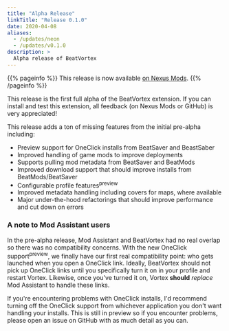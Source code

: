 ```yaml
---
title: "Alpha Release"
linkTitle: "Release 0.1.0"
date: 2020-04-08
aliases:
  - /updates/neon
  - /updates/v0.1.0
description: >
  Alpha release of BeatVortex
---
```


{{% pageinfo %}}
This release is now available [on Nexus Mods](https://www.nexusmods.com/site/mods/96?tab=files).
{{% /pageinfo %}}

This release is the first full alpha of the BeatVortex extension. If you can install and test this extension, all feedback (on Nexus Mods or GitHub) is very appreciated!

This release adds a ton of missing features from the initial pre-alpha including:

- Preview support for OneClick installs from BeatSaver and BeastSaber
- Improved handling of game mods to improve deployments
- Supports pulling mod metadata from BeatSaver and BeatMods
- Improved download support that should improve installs from BeatMods/BeatSaver
- Configurable profile features<sup>preview</sup>
- Improved metadata handling including covers for maps, where available
- Major under-the-hood refactorings that should improve performance and cut down on errors

### A note to Mod Assistant users

In the pre-alpha release, Mod Assistant and BeatVortex had no real overlap so there was no compatibility concerns. With the new OneClick support<sup>preview</sup>, we finally have our first real compatibility point: who gets launched when you open a OneClick link. Ideally, BeatVortex should not pick up OneClick links until you specifically turn it on in your profile and restart Vortex. Likewise, once you've turned it on, Vortex **should** *replace* Mod Assistant to handle these links. 

If you're encountering problems with OneClick installs, I'd recommend turning off the OneClick support from whichever application you don't want handling your installs. This is still in preview so if you encounter problems, please open an issue on GitHub with as much detail as you can.

